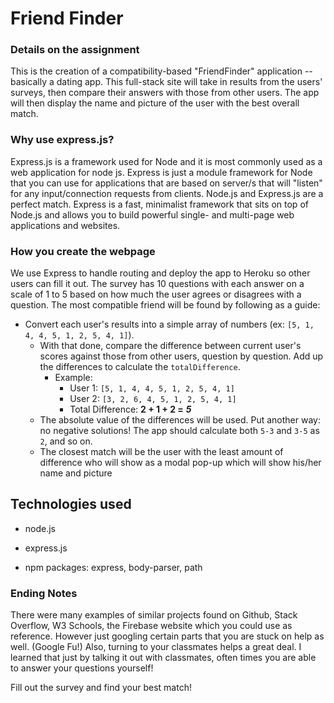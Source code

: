 # Friend Finder

### Details on the assignment
This is the creation of a compatibility-based "FriendFinder" application -- basically a dating app. This full-stack site will take in results from the users' surveys, then compare their answers with those from other users. The app will then display the name and picture of the user with the best overall match. 

### Why use express.js?
Express.js is a framework used for Node and it is most commonly used as a web application for node js. Express is just a module framework for Node that you can use for applications that are based on server/s that will "listen" for any input/connection requests from clients. Node.js and Express.js are a perfect match. Express is a fast, minimalist framework that sits on top of Node.js and allows you to build powerful single- and multi-page web applications and websites.

### How you create the webpage

We use Express to handle routing and deploy the app to Heroku so other users can fill it out. The survey has 10 questions with each answer on a scale of 1 to 5 based on how much the user agrees or disagrees with a question. The most compatible friend will be found by following as a guide: 

* Convert each user's results into a simple array of numbers (ex: `[5, 1, 4, 4, 5, 1, 2, 5, 4, 1]`).
   * With that done, compare the difference between current user's scores against those from other users, question by question. Add up the differences to calculate the `totalDifference`.
     * Example: 
       * User 1: `[5, 1, 4, 4, 5, 1, 2, 5, 4, 1]`
       * User 2: `[3, 2, 6, 4, 5, 1, 2, 5, 4, 1]`
       * Total Difference: **2 + 1 + 2 =** **_5_**
   * The absolute value of the differences will be used. Put another way: no negative solutions! The app should calculate both `5-3` and `3-5` as `2`, and so on. 
   * The closest match will be the user with the least amount of difference who will show as a modal pop-up which will show his/her name and picture

## Technologies used

* node.js

* express.js

* npm packages: express, body-parser, path

### Ending Notes

There were many examples of similar projects found on Github, Stack Overflow, W3 Schools, the Firebase website which you could use as reference. However just googling certain parts that you are stuck on help as well. (Google Fu!) Also, turning to your classmates helps a great deal. I learned that just by talking it out with classmates, often times you are able to answer your questions yourself!

Fill out the survey and find your best match!